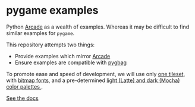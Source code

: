 # pygame examples

Python [Arcade](https://api.arcade.academy/en/latest/) as a wealth of examples. Whereas it may be difficult to find similar examples for `pygame`.

This repository attempts two things:

- Provide examples which mirror [Arcade](https://api.arcade.academy/en/latest/)
- Ensure examples are compatible with [pygbag](https://github.com/pygame-web/pygbag)

To promote ease and speed of development, we will use only [one tileset](https://www.kenney.nl/assets/tiny-dungeon), with [bitmap fonts](https://kenney.nl/assets/kenney-fonts), and a pre-determined [light (Latte) and dark (Mocha) color palettes ](https://catppuccin.com/palette).

[See the docs](https://monomoggy.github.io/pygame-examples/)
